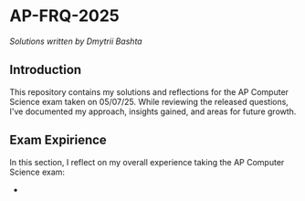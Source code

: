 # AP-FRQ-2025

*Solutions written by Dmytrii Bashta*

## Introduction
This repository contains my solutions and reflections for the AP Computer Science exam taken on 05/07/25. While reviewing the released questions, I've documented my approach, insights gained, and areas for future growth.

## Exam Expirience
In this section, I reflect on my overall experience taking the AP Computer Science exam:

-

